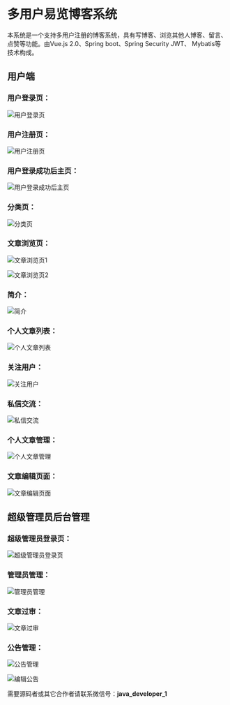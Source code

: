 # 多用户易览博客系统

本系统是一个支持多用户注册的博客系统，具有写博客、浏览其他人博客、留言、点赞等功能。由Vue.js 2.0、Spring boot、Spring Security JWT、 Mybatis等技术构成。



## 用户端

### 用户登录页：

![用户登录页](./img/user/01.png)



### 用户注册页：

![用户注册页](./img/user/02.jpg)



### 用户登录成功后主页：

![用户登录成功后主页](./img/user/03.jpg)



### 分类页：

![分类页](./img/user/04.jpg)



### 文章浏览页：

![文章浏览页1](./img/user/05.jpg)

![文章浏览页2](./img/user/06.jpg)



### 简介：

![简介](./img/user/07.jpg)



### 个人文章列表：

![个人文章列表](./img/user/08.jpg)



### 关注用户：

![关注用户](./img/user/09.jpg)



### 私信交流：

![私信交流](./img/user/10.jpg)



### 个人文章管理：

![个人文章管理](./img/user/11.jpg)



### 文章编辑页面：

![文章编辑页面](./img/user/12.jpg)





## 超级管理员后台管理

### 超级管理员登录页：

![超级管理员登录页](./img/admin/01.jpg)



### 管理员管理：

![管理员管理](./img/admin/02.jpg)



### 文章过审：

![文章过审](./img/admin/03.jpg)



### 公告管理：

![公告管理](./img/admin/04.jpg)

![编辑公告](./img/admin/05.jpg)



需要源码者或其它合作者请联系微信号：**java_developer_1**
